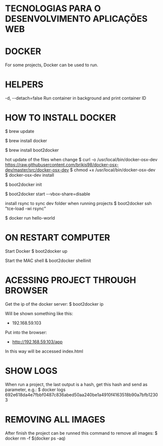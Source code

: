 TECNOLOGIAS PARA O DESENVOLVIMENTO APLICAÇÕES WEB
==============

# DOCKER

For some projects, Docker can be used to run.

# HELPERS

-d, --detach=false         Run container in background and print container ID

# HOW TO INSTALL DOCKER

$ brew update

$ brew install docker

$ brew install boot2docker

hot update of the files when change
$ curl -o /usr/local/bin/docker-osx-dev https://raw.githubusercontent.com/brikis98/docker-osx-dev/master/src/docker-osx-dev
$ chmod +x /usr/local/bin/docker-osx-dev
$ docker-osx-dev install

$ boot2docker init

$ boot2docker start --vbox-share=disable

install rsync to sync dev folder when running projects
$ boot2docker ssh "tce-load -wi rsync"

$ docker run hello-world

# ON RESTART COMPUTER

Start Docker
$ boot2docker up

Start the MAC shell
& boot2docker shellinit

# ACESSING PROJECT THROUGH BROWSER

Get the ip of the docker server:
$ boot2docker ip
	
Will be shown something like this:
- 192.168.59.103
	
Put into the browser:
- http://192.168.59.103/app
	
In this way will be accessed index.html

# SHOW LOGS

When run a project, the last output is a hash, get this hash and send as parameter, e.g.:
$ docker logs 692e618da4e7fbbf0487c836abed50aa240be1a4910f4163518b90a7bfb12303

# REMOVING ALL IMAGES

After finish the project can be runned this command to remove all images:
$ docker rm -f $(docker ps -aq)
